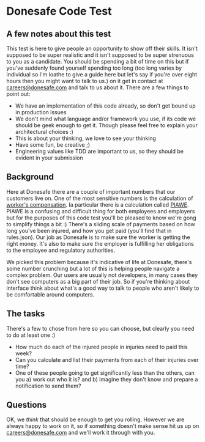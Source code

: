 # Donesafe Code Test

## A few notes about this test
This test is here to give people an opportunity to show off their skills.  It isn't supposed to be super realistic and it isn't supposed to be super strenuous to you as a candidate.   You should be spending a bit of time on this but if you've suddenly found yourself spending too long (too long varies by individual so I'm loathe to give a guide here but let's say if you're over eight hours then you might want to talk to us.) on it get in contact at <careers@donesafe.com> and talk to us about it.  There are a few things to point out:
* We have an implementation of this code already, so don't get bound up in production issues
* We don't mind what language and/or framework you use, if its code we should be geek enough to get it.  Though please feel free to explain your architectural choices :)
* This is about your thinking, we love to see your thinking
* Have some fun, be creative ;)
* Engineering values like TDD are important to us, so they should be evident in your submission


## Background
Here at Donesafe there are a couple of important numbers that our customers live on.  One of the most sensitive numbers is the calculation of [worker's compensation][1].  Ia particular there is a calculation called [PIAWE][2].  PIAWE is a confusing and difficult thing for both employees and employers but for the purposes of this code test you'll be pleased to know we're gong to simplify things a bit :)  There's a sliding scale of payments based on how long you've been injured, and how you get paid (you'll find that in rules.json).  Our job as Donesafe is to make sure the worker is getting the right money.  It's also to make sure the employer is fulfilling her obligations to the employee and regulatory authorities.

We picked this problem because it's indicative of life at Donesafe, there's some number crunching but a lot of this is helping people navigate a complex problem.  Our users are usually not developers, in many cases they don't see computers as a big part of their job.  So if you're thinking about interface think about what's a good way to talk to people who aren't likely to be comfortable around computers.

## The tasks
There's a few to chose from here so you can choose, but clearly you need to do at least one :)

* How much do each of the injured people in injuries need to paid this week?
* Can you calculate and list their payments from each of their injuries over time?
* One of these people going to get significantly less than the others, can you a) work out who it is? and b) imagine they don't know and prepare a notification to send them?

## Questions
OK, we *think* that should be enough to get you rolling.  However we are always happy to work on it, so if something doesn't make sense hit us up on <careers@donesafe.com> and we'll work it through with you.

[1]: https://www.fairwork.gov.au/leave/workers-compensation "Fairwork Australia Workers Compensation Page"
[2]: http://www.worksafe.vic.gov.au/injury-and-claims/compensation-and-entitlements/weekly-payments-and-current-work-capacity
